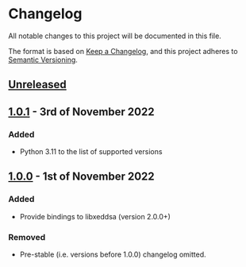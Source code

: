 # Changelog

All notable changes to this project will be documented in this file.

The format is based on [Keep a Changelog](https://keepachangelog.com/en/1.0.0/), and this project adheres to [Semantic Versioning](https://semver.org/spec/v2.0.0.html).

## [Unreleased]

## [1.0.1] - 3rd of November 2022

### Added
- Python 3.11 to the list of supported versions

## [1.0.0] - 1st of November 2022

### Added
- Provide bindings to libxeddsa (version 2.0.0+)

### Removed
- Pre-stable (i.e. versions before 1.0.0) changelog omitted.

[Unreleased]: https://github.com/Syndace/python-xeddsa/compare/v1.0.1...HEAD
[1.0.1]: https://github.com/Syndace/python-xeddsa/compare/v1.0.0...v1.0.1
[1.0.0]: https://github.com/Syndace/python-xeddsa/releases/tag/v1.0.0
